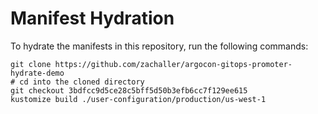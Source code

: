# Manifest Hydration

To hydrate the manifests in this repository, run the following commands:

```shell
git clone https://github.com/zachaller/argocon-gitops-promoter-hydrate-demo
# cd into the cloned directory
git checkout 3bdfcc9d5ce28c5bff5d50b3efb6cc7f129ee615
kustomize build ./user-configuration/production/us-west-1
```
